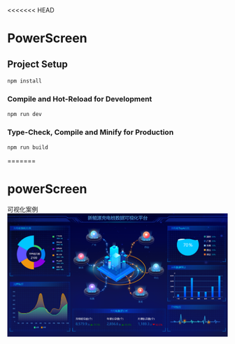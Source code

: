 <<<<<<< HEAD
# PowerScreen

## Project Setup

```sh
npm install
```

### Compile and Hot-Reload for Development

```sh
npm run dev
```

### Type-Check, Compile and Minify for Production

```sh
npm run build
```
=======
# powerScreen
可视化案例
![image](https://github.com/ZpowerQ/powerScreen/blob/main/powerScreen.png)

